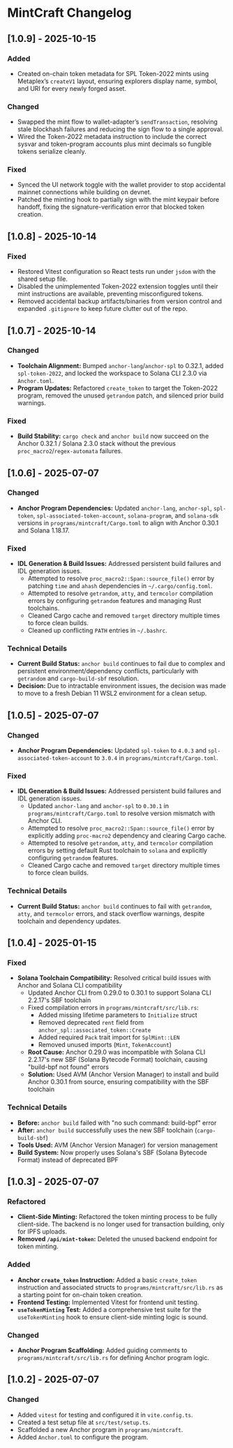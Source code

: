 # MintCraft Changelog

## [1.0.9] - 2025-10-15

### Added

- Created on-chain token metadata for SPL Token-2022 mints using Metaplex’s `createV1` layout, ensuring explorers display name, symbol, and URI for every newly forged asset.

### Changed

- Swapped the mint flow to wallet-adapter’s `sendTransaction`, resolving stale blockhash failures and reducing the sign flow to a single approval.
- Wired the Token-2022 metadata instruction to include the correct sysvar and token-program accounts plus mint decimals so fungible tokens serialize cleanly.

### Fixed

- Synced the UI network toggle with the wallet provider to stop accidental mainnet connections while building on devnet.
- Patched the minting hook to partially sign with the mint keypair before handoff, fixing the signature-verification error that blocked token creation.

## [1.0.8] - 2025-10-14

### Fixed

- Restored Vitest configuration so React tests run under `jsdom` with the shared setup file.
- Disabled the unimplemented Token-2022 extension toggles until their mint instructions are available, preventing misconfigured tokens.
- Removed accidental backup artifacts/binaries from version control and expanded `.gitignore` to keep future clutter out of the repo.

## [1.0.7] - 2025-10-14

### Changed

- **Toolchain Alignment:** Bumped `anchor-lang`/`anchor-spl` to 0.32.1, added `spl-token-2022`, and locked the workspace to Solana CLI 2.3.0 via `Anchor.toml`.
- **Program Updates:** Refactored `create_token` to target the Token-2022 program, removed the unused `getrandom` patch, and silenced prior build warnings.

### Fixed

- **Build Stability:** `cargo check` and `anchor build` now succeed on the Anchor 0.32.1 / Solana 2.3.0 stack without the previous `proc_macro2`/`regex-automata` failures.

## [1.0.6] - 2025-07-07

### Changed

- **Anchor Program Dependencies:** Updated `anchor-lang`, `anchor-spl`, `spl-token`, `spl-associated-token-account`, `solana-program`, and `solana-sdk` versions in `programs/mintcraft/Cargo.toml` to align with Anchor 0.30.1 and Solana 1.18.17.

### Fixed

- **IDL Generation & Build Issues:** Addressed persistent build failures and IDL generation issues.
  - Attempted to resolve `proc_macro2::Span::source_file()` error by patching `time` and `ahash` dependencies in `~/.cargo/config.toml`.
  - Attempted to resolve `getrandom`, `atty`, and `termcolor` compilation errors by configuring `getrandom` features and managing Rust toolchains.
  - Cleaned Cargo cache and removed `target` directory multiple times to force clean builds.
  - Cleaned up conflicting `PATH` entries in `~/.bashrc`.

### Technical Details

- **Current Build Status:** `anchor build` continues to fail due to complex and persistent environment/dependency conflicts, particularly with `getrandom` and `cargo-build-sbf` resolution.
- **Decision:** Due to intractable environment issues, the decision was made to move to a fresh Debian 11 WSL2 environment for a clean setup.

## [1.0.5] - 2025-07-07

### Changed

- **Anchor Program Dependencies:** Updated `spl-token` to `4.0.3` and `spl-associated-token-account` to `3.0.4` in `programs/mintcraft/Cargo.toml`.

### Fixed

- **IDL Generation & Build Issues:** Addressed persistent build failures and IDL generation issues.
  - Updated `anchor-lang` and `anchor-spl` to `0.30.1` in `programs/mintcraft/Cargo.toml` to resolve version mismatch with Anchor CLI.
  - Attempted to resolve `proc_macro2::Span::source_file()` error by explicitly adding `proc-macro2` dependency and clearing Cargo cache.
  - Attempted to resolve `getrandom`, `atty`, and `termcolor` compilation errors by setting default Rust toolchain to `solana` and explicitly configuring `getrandom` features.
  - Cleaned Cargo cache and removed `target` directory multiple times to force clean builds.

### Technical Details

- **Current Build Status:** `anchor build` continues to fail with `getrandom`, `atty`, and `termcolor` errors, and stack overflow warnings, despite toolchain and dependency updates.

## [1.0.4] - 2025-01-15

### Fixed

- **Solana Toolchain Compatibility:** Resolved critical build issues with Anchor and Solana CLI compatibility
  - Updated Anchor CLI from 0.29.0 to 0.30.1 to support Solana CLI 2.2.17's SBF toolchain
  - Fixed compilation errors in `programs/mintcraft/src/lib.rs`:
    - Added missing lifetime parameters to `Initialize` struct
    - Removed deprecated `rent` field from `anchor_spl::associated_token::Create`
    - Added required `Pack` trait import for `SplMint::LEN`
    - Removed unused imports (`Mint`, `TokenAccount`)
  - **Root Cause:** Anchor 0.29.0 was incompatible with Solana CLI 2.2.17's new SBF (Solana Bytecode Format) toolchain, causing "build-bpf not found" errors
  - **Solution:** Used AVM (Anchor Version Manager) to install and build Anchor 0.30.1 from source, ensuring compatibility with the SBF toolchain

### Technical Details

- **Before:** `anchor build` failed with "no such command: build-bpf" error
- **After:** `anchor build` successfully uses the new SBF toolchain (`cargo-build-sbf`)
- **Tools Used:** AVM (Anchor Version Manager) for version management
- **Build System:** Now properly uses Solana's SBF (Solana Bytecode Format) instead of deprecated BPF

## [1.0.3] - 2025-07-07

### Refactored

- **Client-Side Minting:** Refactored the token minting process to be fully client-side. The backend is no longer used for transaction building, only for IPFS uploads.
- **Removed `/api/mint-token`:** Deleted the unused backend endpoint for token minting.

### Added

- **Anchor `create_token` Instruction:** Added a basic `create_token` instruction and associated structs to `programs/mintcraft/src/lib.rs` as a starting point for on-chain token creation.
- **Frontend Testing:** Implemented Vitest for frontend unit testing.
- **`useTokenMinting` Test:** Added a comprehensive test suite for the `useTokenMinting` hook to ensure client-side minting logic is sound.

### Changed

- **Anchor Program Scaffolding:** Added guiding comments to `programs/mintcraft/src/lib.rs` for defining Anchor program logic.

## [1.0.2] - 2025-07-07

### Changed

- Added `vitest` for testing and configured it in `vite.config.ts`.
- Created a test setup file at `src/test/setup.ts`.
- Scaffolded a new Anchor program in `programs/mintcraft`.
- Added `Anchor.toml` to configure the program.
